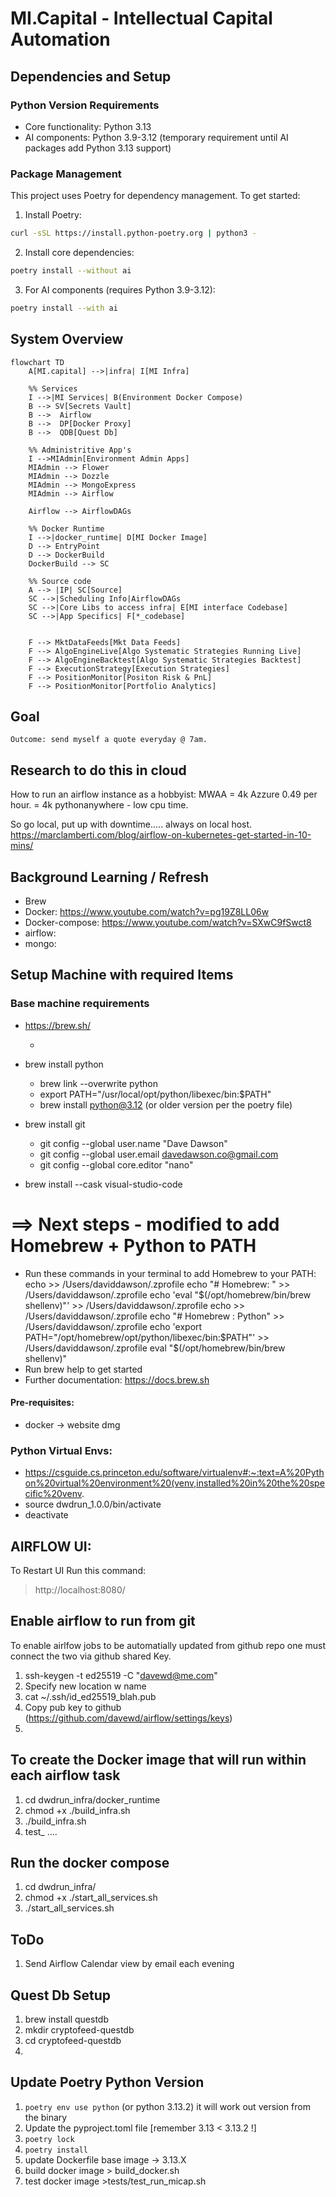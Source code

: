 # MI.Capital - Intellectual Capital Automation

## Dependencies and Setup

### Python Version Requirements

- Core functionality: Python 3.13
- AI components: Python 3.9-3.12 (temporary requirement until AI packages add Python 3.13 support)

### Package Management

This project uses Poetry for dependency management. To get started:

1. Install Poetry:

```bash
curl -sSL https://install.python-poetry.org | python3 -
```

2. Install core dependencies:

```bash
poetry install --without ai
```

3. For AI components (requires Python 3.9-3.12):

```bash
poetry install --with ai
```

## System Overview

```mermaid
flowchart TD
    A[MI.capital] -->|infra| I[MI Infra]

    %% Services
    I -->|MI Services| B(Environment Docker Compose)
    B --> SV[Secrets Vault]
    B -->  Airflow
    B -->  DP[Docker Proxy]
    B -->  QDB[Quest Db]

    %% Administritive App's
    I -->MIAdmin[Environment Admin Apps]
    MIAdmin --> Flower
    MIAdmin --> Dozzle
    MIAdmin --> MongoExpress
    MIAdmin --> Airflow

    Airflow --> AirflowDAGs

    %% Docker Runtime
    I -->|docker_runtime| D[MI Docker Image]
    D --> EntryPoint
    D --> DockerBuild
    DockerBuild --> SC

    %% Source code
    A --> |IP| SC[Source]
    SC -->|Scheduling Info|AirflowDAGs
    SC -->|Core Libs to access infra| E[MI interface Codebase]
    SC -->|App Specifics| F[*_codebase]


    F --> MktDataFeeds[Mkt Data Feeds]
    F --> AlgoEngineLive[Algo Systematic Strategies Running Live]
    F --> AlgoEngineBacktest[Algo Systematic Strategies Backtest]
    F --> ExecutionStrategy[Execution Strategies]
    F --> PositionMonitor[Positon Risk & PnL]
    F --> PositionMonitor[Portfolio Analytics]

```

## Goal

`Outcome: send myself a quote everyday @ 7am.`

## Research to do this in cloud

How to run an airflow instance as a hobbyist:
MWAA = 4k
Azzure 0.49 per hour. = 4k
pythonanywhere - low cpu time.

So go local, put up with downtime..... always on local host.
https://marclamberti.com/blog/airflow-on-kubernetes-get-started-in-10-mins/

## Background Learning / Refresh

- Brew
- Docker: https://www.youtube.com/watch?v=pg19Z8LL06w
- Docker-compose: https://www.youtube.com/watch?v=SXwC9fSwct8
- airflow:
- mongo:

## Setup Machine with required Items

### Base machine requirements

- https://brew.sh/

  -

- brew install python

  - brew link --overwrite python
  - export PATH="/usr/local/opt/python/libexec/bin:$PATH"
  - brew install python@3.12 (or older version per the poetry file)

- brew install git

  - git config --global user.name "Dave Dawson"
  - git config --global user.email davedawson.co@gmail.com
  - git config --global core.editor "nano"

- brew install --cask visual-studio-code

# ==> Next steps - modified to add Homebrew + Python to PATH

- Run these commands in your terminal to add Homebrew to your PATH:
  echo >> /Users/daviddawson/.zprofile
  echo "# Homebrew: " >> /Users/daviddawson/.zprofile
  echo 'eval "$(/opt/homebrew/bin/brew shellenv)"' >> /Users/daviddawson/.zprofile
    echo >> /Users/daviddawson/.zprofile
    echo "# Homebrew : Python" >> /Users/daviddawson/.zprofile
    echo 'export PATH="/opt/homebrew/opt/python/libexec/bin:$PATH"' >> /Users/daviddawson/.zprofile
  eval "$(/opt/homebrew/bin/brew shellenv)"
- Run brew help to get started
- Further documentation:
  https://docs.brew.sh

#### Pre-requisites:

- docker -> website dmg

### Python Virtual Envs:

- https://csguide.cs.princeton.edu/software/virtualenv#:~:text=A%20Python%20virtual%20environment%20(venv,installed%20in%20the%20specific%20venv.
- source dwdrun_1.0.0/bin/activate
- deactivate

## AIRFLOW UI:

To Restart UI Run this command:

> http://localhost:8080/

## Enable airflow to run from git

To enable airlfow jobs to be automatially updated from github repo one must connect the two via github shared Key.

1. ssh-keygen -t ed25519 -C "davewd@me.com"
2. Specify new location w name
3. cat ~/.ssh/id_ed25519_blah.pub
4. Copy pub key to github (https://github.com/davewd/airflow/settings/keys)
5.

## To create the Docker image that will run within each airflow task

1. cd dwdrun_infra/docker_runtime
2. chmod +x ./build_infra.sh
3. ./build_infra.sh
4. test\_ ....

## Run the docker compose

1. cd dwdrun_infra/
2. chmod +x ./start_all_services.sh
3. ./start_all_services.sh

## ToDo

1. Send Airflow Calendar view by email each evening

## Quest Db Setup

1. brew install questdb
2. mkdir cryptofeed-questdb
3. cd cryptofeed-questdb
4.

## Update Poetry Python Version

1. `poetry env use python` (or python 3.13.2) it will work out version from the binary
2. Update the pyproject.toml file [remember 3.13 < 3.13.2 !]
3. `poetry lock`
4. `poetry install`
5. update Dockerfile base image -> 3.13.X
6. build docker image > build_docker.sh
7. test docker image >tests/test_run_micap.sh

